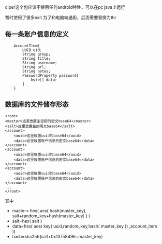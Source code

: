 ciper这个包应该不使用任何android特性，可以在pc java上运行

暂时使用了很多exit 为了和电脑端通用，后面需要替换为thr

**每一条账户信息的定义**
-----------------------
```
    AccountItem{
        UUID uid;
        String group;
        String title;
        String username;
        String url;
        String notes;
        PasswordProperty password{
            byte[] data;
        }
    }
```
**数据库的文件储存形态**
------------------------
```
<root>
<master>这里放置主密钥的密文base64</master>
<salt>这里放置盐的明文base64</salt>
<account>
    <uuid>这里放置uuid的base64</uuid>
    <data>这里放置账户信息的密文base64</data>
</account>
<account>
    <uuid>这里放置uuid的base64</uuid>
    <data>这里放置账户信息的密文base64</data>
</account>
<account>
    <uuid>这里放置uuid的base64</uuid>
    <data>这里放置账户信息的密文base64</data>
</account>
...
</root>
```
其中
* master= hex( aes( hash(master_key), salt+random_key+hash(master_key) ) )
* salt=hex( salt )
* data=hex( aes( 
    key( uuid,random_key,hash( master_key ))
    ,account_item
  ))
* hash=sha256(salt+0x13758496+master_key)